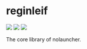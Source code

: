 # reginleif
![](https://img.shields.io/crates/v/reginleif?style=flat-square&logo=rust)
![](https://img.shields.io/crates/l/reginleif?style=flat-square&logo=apache)
![](https://img.shields.io/github/actions/workflow/status/bloodnighttw/reginleif/rust.yml?style=flat-square&logo=github)

The core library of nolauncher.
